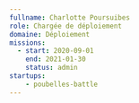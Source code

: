 ```yaml
---
fullname: Charlotte Poursuibes
role: Chargée de déploiement
domaine: Déploiement
missions:
  - start: 2020-09-01
    end: 2021-01-30
    status: admin
startups:
    - poubelles-battle
---
```

